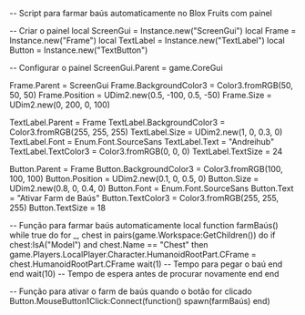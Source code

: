 -- Script para farmar baús automaticamente no Blox Fruits com painel

-- Criar o painel
local ScreenGui = Instance.new("ScreenGui")
local Frame = Instance.new("Frame")
local TextLabel = Instance.new("TextLabel")
local Button = Instance.new("TextButton")

-- Configurar o painel
ScreenGui.Parent = game.CoreGui

Frame.Parent = ScreenGui
Frame.BackgroundColor3 = Color3.fromRGB(50, 50, 50)
Frame.Position = UDim2.new(0.5, -100, 0.5, -50)
Frame.Size = UDim2.new(0, 200, 0, 100)

TextLabel.Parent = Frame
TextLabel.BackgroundColor3 = Color3.fromRGB(255, 255, 255)
TextLabel.Size = UDim2.new(1, 0, 0.3, 0)
TextLabel.Font = Enum.Font.SourceSans
TextLabel.Text = "Andreihub"
TextLabel.TextColor3 = Color3.fromRGB(0, 0, 0)
TextLabel.TextSize = 24

Button.Parent = Frame
Button.BackgroundColor3 = Color3.fromRGB(100, 100, 100)
Button.Position = UDim2.new(0.1, 0, 0.5, 0)
Button.Size = UDim2.new(0.8, 0, 0.4, 0)
Button.Font = Enum.Font.SourceSans
Button.Text = "Ativar Farm de Baús"
Button.TextColor3 = Color3.fromRGB(255, 255, 255)
Button.TextSize = 18

-- Função para farmar baús automaticamente
local function farmBaús()
    while true do
        for _, chest in pairs(game.Workspace:GetChildren()) do
            if chest:IsA("Model") and chest.Name == "Chest" then
                game.Players.LocalPlayer.Character.HumanoidRootPart.CFrame = chest.HumanoidRootPart.CFrame
                wait(1) -- Tempo para pegar o baú
            end
        end
        wait(10) -- Tempo de espera antes de procurar novamente
    end
end

-- Função para ativar o farm de baús quando o botão for clicado
Button.MouseButton1Click:Connect(function()
    spawn(farmBaús)
end)
